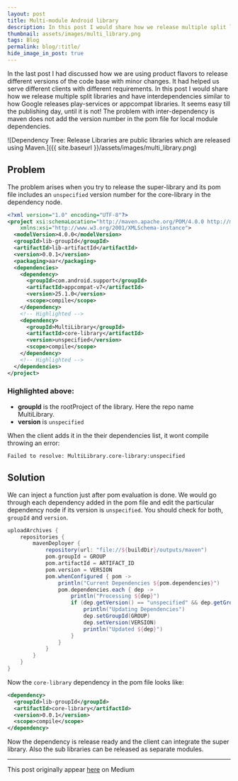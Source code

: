 ```yaml
---
layout: post
title: Multi-module Android library
description: In this post I would share how we release multiple split libraries and have interdependencies similar to how Google releases play-services or appcompat libraries.
thumbnail: assets/images/multi_library.png
tags: Blog
permalink: blog/:title/
hide_image_in_post: true
---
```


In the last post I had discussed how we are using product flavors to release different versions of the code base with minor changes. It had helped us serve different clients with different requirements.
In this post I would share how we release multiple split libraries and have interdependencies similar to how Google releases play-services or appcompat libraries. It seems easy till the publishing day, until it is not! The problem with inter-dependency is maven does not add the version number in the pom file for local module dependencies.

![Dependency Tree: Release Libraries are public libraries which are released using Maven.]({{ site.baseurl }}/assets/images/multi_library.png)


## Problem

The problem arises when you try to release the super-library and its pom file includes an `unspecified` version number for the core-library in the dependency node.

``` xml
<?xml version="1.0" encoding="UTF-8"?>
<project xsi:schemaLocation="http://maven.apache.org/POM/4.0.0 http://maven.apache.org/xsd/maven-4.0.0.xsd" xmlns="http://maven.apache.org/POM/4.0.0"
    xmlns:xsi="http://www.w3.org/2001/XMLSchema-instance">
  <modelVersion>4.0.0</modelVersion>
  <groupId>lib-groupId</groupId>
  <artifactId>lib-artifactId</artifactId>
  <version>0.0.1</version>
  <packaging>aar</packaging>
  <dependencies>
    <dependency>
      <groupId>com.android.support</groupId>
      <artifactId>appcompat-v7</artifactId>
      <version>25.1.0</version>
      <scope>compile</scope>
    </dependency>
    <!-- Highlighted -->
    <dependency>
      <groupId>MultiLibrary</groupId>
      <artifactId>core-library</artifactId>
      <version>unspecified</version>
      <scope>compile</scope>
    </dependency>
    <!-- Highlighted -->
  </dependencies>
</project>
```

### Highlighted above:
* **groupId** is the rootProject of the library. Here the repo name MultiLibrary.  
* **version** is `unspecified`

When the client adds it in the their dependencies list, it wont compile throwing an error:

```
Failed to resolve: MultiLibrary.core-library:unspecified
```

## Solution

We can inject a function just after pom evaluation is done. We would go through each dependency added in the pom file and edit the particular dependency node if its version is `unspecified`. You should check for both, `groupId` and `version`.

``` groovy
uploadArchives {
    repositories {
        mavenDeployer {
            repository(url: "file://${buildDir}/outputs/maven")
            pom.groupId = GROUP
            pom.artifactId = ARTIFACT_ID
            pom.version = VERSION
            pom.whenConfigured { pom ->
                println("Current Dependencies ${pom.dependencies}")
                pom.dependencies.each { dep ->
                    println("Processing ${dep}")
                    if (dep.getVersion() == "unspecified" && dep.getGroupId() == rootProjectDir) {
                        println("Updating Dependencies")
                        dep.setGroupId(GROUP)
                        dep.setVersion(VERSION)
                        println("Updated ${dep}")
                    }
                }
            }
        }
    }
}
```

Now the `core-library` dependency in the pom file looks like:

``` xml
<dependency>
  <groupId>lib-groupId</groupId>
  <artifactId>core-library</artifactId>
  <version>0.0.1</version>
  <scope>compile</scope>
</dependency>
```

Now the dependency is release ready and the client can integrate the super library. Also the sub libraries can be released as separate modules.

---

This post originally appear [here](https://android.jlelse.eu/releasing-multi-module-android-library-in-gradle-7286cd667b4b) on Medium

